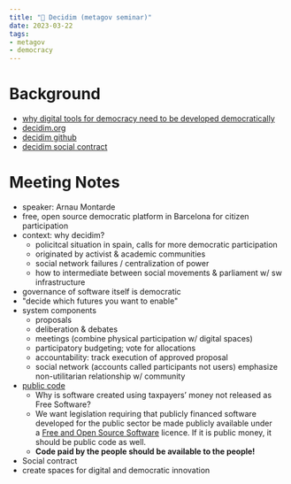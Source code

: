 ```yaml
---
title: "💊 Decidim (metagov seminar)"
date: 2023-03-22
tags:
- metagov
- democracy
---
```

# Background
- [why digital tools for democracy need to be developed democratically](https://theloop.ecpr.eu/decidim-why-digital-tools-for-democracy-do-not-need-to-be-developed-democratically/)
- [decidim.org](https://decidim.org/)
- [decidim github](https://github.com/decidim/decidim)
- [decidim social contract](https://docs.decidim.org/en/develop/understand/social-contract)

# Meeting Notes
- speaker: Arnau Montarde
- free, open source democratic platform in Barcelona for citizen participation
- context: why decidim?
	- policitcal situation in spain, calls for more democratic participation
	- originated by activist & academic communities
	- social network failures / centralization of power
	- how to intermediate between social movements & parliament w/ sw infrastructure
- governance of software itself is democratic
- "decide which futures you want to enable"
- system components
	- proposals
	- deliberation & debates
	- meetings (combine physical participation w/ digital spaces)
	- participatory budgeting; vote for allocations
	- accountability: track execution of approved proposal
	- social network (accounts called participants not users) emphasize non-utilitarian relationship w/ community
- [public code](https://publiccode.eu/en/)
	- Why is software created using taxpayers’ money not released as Free Software?
	- We want legislation requiring that publicly financed software developed for the public sector be made publicly available under a [Free and Open Source Software](https://fsfe.org/freesoftware/ "Free Software gives everybody the right to use, study, share and improve software. This right helps support other fundamental freedoms like freedom of speech, press and privacy.") licence. If it is public money, it should be public code as well.
	- **Code paid by the people should be available to the people!**
- Social contract
- create spaces for digital and democratic innovation